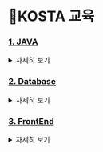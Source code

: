 # 🌱KOSTA 교육

### [1. JAVA](./JAVA)
<details>
<summary>자세히 보기</summary>
<div markdown="1">

1. 추가 예정

</div>
</details>

### [2. Database](./database)
<details>
<summary>자세히 보기</summary>
<div markdown="1">

1. [SQL] 
2. [MariaDB]

</div>
</details>

### [3. FrontEnd](./FrontEnd)
<details>
<summary>자세히 보기</summary>
<div markdown="1">

1. [HTML](./FrontEnd/HTML.md)
   - 문법
   - 예제
3. [CSS]
4. [JavaScript]
5. [jQuery]

</div>
</details>
